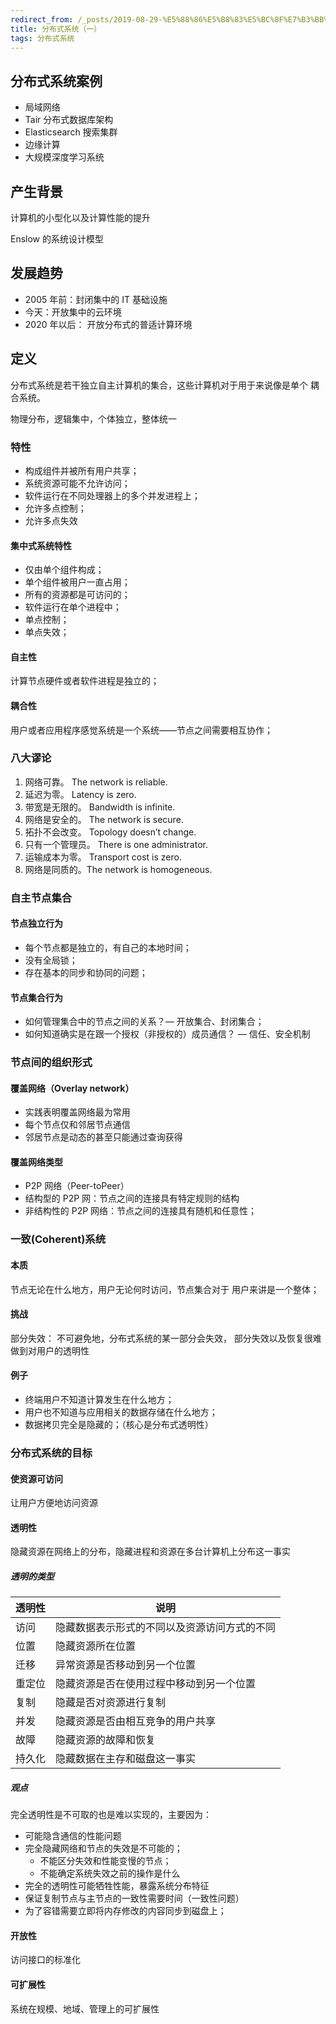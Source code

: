 ```yaml
---
redirect_from: /_posts/2019-08-29-%E5%88%86%E5%B8%83%E5%BC%8F%E7%B3%BB%E7%BB%9F-%E4%B8%80/
title: 分布式系统（一）
tags: 分布式系统
---
```


## 分布式系统案例

- 局域网络
- Tair 分布式数据库架构
- Elasticsearch 搜索集群
- 边缘计算
- 大规模深度学习系统

## 产生背景

计算机的小型化以及计算性能的提升

Enslow 的系统设计模型

## 发展趋势

- 2005 年前：封闭集中的 IT 基础设施
- 今天：开放集中的云环境
- 2020 年以后： 开放分布式的普适计算环境

## 定义

分布式系统是若干独立自主计算机的集合，这些计算机对于用于来说像是单个 耦合系统。

物理分布，逻辑集中，个体独立，整体统一

### 特性

- 构成组件并被所有用户共享；
- 系统资源可能不允许访问；
- 软件运行在不同处理器上的多个并发进程上；
- 允许多点控制；
- 允许多点失效

#### 集中式系统特性

- 仅由单个组件构成；
- 单个组件被用户一直占用；
- 所有的资源都是可访问的；
- 软件运行在单个进程中；
- 单点控制；
- 单点失效；

#### 自主性

计算节点硬件或者软件进程是独立的；

#### 耦合性

用户或者应用程序感觉系统是一个系统——节点之间需要相互协作；

### 八大谬论

1. 网络可靠。 The network is reliable.
2. 延迟为零。 Latency is zero.
3. 带宽是无限的。 Bandwidth is infinite.
4. 网络是安全的。 The network is secure.
5. 拓扑不会改变。 Topology doesn’t change.
6. 只有一个管理员。 There is one administrator.
7. 运输成本为零。 Transport cost is zero.
8. 网络是同质的。The network is homogeneous.

### 自主节点集合

#### 节点独立行为

- 每个节点都是独立的，有自己的本地时间；
- 没有全局锁；
- 存在基本的同步和协同的问题；

#### 节点集合行为

- 如何管理集合中的节点之间的关系？— 开放集合、封闭集合；
- 如何知道确实是在跟一个授权（非授权的）成员通信？ — 信任、安全机制

### 节点间的组织形式

#### 覆盖网络（Overlay network）

- 实践表明覆盖网络最为常用
- 每个节点仅和邻居节点通信
- 邻居节点是动态的甚至只能通过查询获得

#### 覆盖网络类型

- P2P 网络（Peer-toPeer）
- 结构型的 P2P 网：节点之间的连接具有特定规则的结构
- 非结构性的 P2P 网络：节点之间的连接具有随机和任意性；

### 一致(Coherent)系统

#### 本质

节点无论在什么地方，用户无论何时访问，节点集合对于 用户来讲是一个整体；

#### 挑战

部分失效： 不可避免地，分布式系统的某一部分会失效， 部分失效以及恢复很难做到对用户的透明性

#### 例子

- 终端用户不知道计算发生在什么地方；
- 用户也不知道与应用相关的数据存储在什么地方；
- 数据拷贝完全是隐藏的；（核心是分布式透明性）

### 分布式系统的目标

#### 使资源可访问

让用户方便地访问资源

#### 透明性

隐藏资源在网络上的分布，隐藏进程和资源在多台计算机上分布这一事实

##### 透明的类型

| 透明性 | 说明                                         |
| ------ | -------------------------------------------- |
| 访问   | 隐藏数据表示形式的不同以及资源访问方式的不同 |
| 位置   | 隐藏资源所在位置                             |
| 迁移   | 异常资源是否移动到另一个位置                 |
| 重定位 | 隐藏资源是否在使用过程中移动到另一个位置     |
| 复制   | 隐藏是否对资源进行复制                       |
| 并发   | 隐藏资源是否由相互竞争的用户共享             |
| 故障   | 隐藏资源的故障和恢复                         |
| 持久化 | 隐藏数据在主存和磁盘这一事实                 |

##### 观点

完全透明性是不可取的也是难以实现的，主要因为：

- 可能隐含通信的性能问题
- 完全隐藏网络和节点的失效是不可能的；
  - 不能区分失效和性能变慢的节点；
  - 不能确定系统失效之前的操作是什么
- 完全的透明性可能牺牲性能，暴露系统分布特征
- 保证复制节点与主节点的一致性需要时间（一致性问题）
- 为了容错需要立即将内存修改的内容同步到磁盘上；

#### 开放性

访问接口的标准化

#### 可扩展性

系统在规模、地域、管理上的可扩展性

